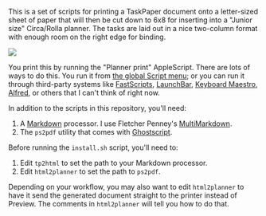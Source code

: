 This is a set of scripts for printing a TaskPaper document onto a letter-sized sheet of paper that will then be cut down to 6x8 for inserting into a "Junior size" Circa/Rolla planner. The tasks are laid out in a nice two-column format with enough room on the right edge for binding.

<img src="http://leancrew.com/all-this/images2015/20150629-Daily%20planner%20with%20TaskPaper%20list.jpgt" />

You print this by running the "Planner print" AppleScript. There are lots of ways to do this. You run it from [the global Script menu][8]; or you can run it through third-party systems like [FastScripts][4], [LaunchBar][5], [Keyboard Maestro][6], [Alfred][7], or others that I can't think of right now.

In addition to the scripts in this repository, you'll need:

1. A [Markdown][1] processor. I use Fletcher Penney's [MultiMarkdown][3].
2. The `ps2pdf` utility that comes with [Ghostscript][2].

Before running the `install.sh` script, you'll need to:

1. Edit `tp2html` to set the path to your Markdown processor.
2. Edit `html2planner` to set the path to `ps2pdf`.

Depending on your workflow, you may also want to edit `html2planner` to have it send the generated document straight to the printer instead of Preview. The comments in `html2planner` will tell you how to do that.


[1]: http://daringfireball.net/projects/markdown/
[2]: http://pages.cs.wisc.edu/~ghost/doc/GPL/index.htm
[3]: http://fletcherpenney.net/multimarkdown/
[4]: http://www.red-sweater.com/fastscripts/
[5]: https://www.obdev.at/products/launchbar/index.html
[6]: http://www.keyboardmaestro.com/main/
[7]: http://www.alfredapp.com/
[8]: https://macosxautomation.com/automator/scriptmenu/index.html

